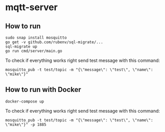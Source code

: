 # mqtt-server

## How to run 
```
sudo snap install mosquitto
go get -v github.com/rubenv/sql-migrate/...
sql-migrate up
go run cmd/server/main.go
```
To check if everything works right send test message with this command: 
```
mosquitto_pub -t test/topic -m "{\"message\": \"test\", \"name\": \"mike\"}"
``` 
## How to run with Docker 
```
docker-compose up
```
To check if everything works right send test message with this command: 
```
mosquitto_pub -t test/topic -m "{\"message\": \"test\", \"name\": \"mike\"}" -p 1885
```
